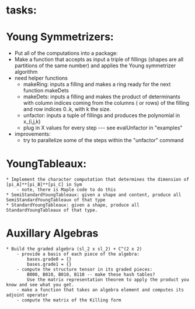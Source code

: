 # tasks:

# Young Symmetrizers:
* Put all of the computations into a package:
* Make a function that accepts as input a triple of fillings (shapes are all partitions of the same number) and applies the Young symmetrizer algorithm
* need helper functions 
    - makeRing: inputs a filling and makes a ring ready for the next function makeDets
    - makeDets: inputs a filling and makes the product of determinants with column indices coming from the columns ( or rows) of the filling and row indices 0..k, with k the size.
    - unfactor: inputs a tuple of fillings and produces the polynomial in x_(i,j,k)
    - plug in X values for every step --- see evalUnfactor in "examples"
* improvements:
    - try to parallelize some of the steps within the "unfactor" command

# YoungTableaux:
    * Implement the character computation that determines the dimension of [pi_A]**[pi_B]**[pi_C] in Sym
        - note, there is Maple code to do this
    * SemiStandardYoungTableaux: given a shape and content, produce all SemiStandardYoungTableaux of that type
    * StandardYoungTableaux: given a shape, produce all StandardYoungTableaux of that type.

# Auxillary Algebras
    * Build the graded algebra (sl_2 x sl_2) + C^(2 x 2)
        - provide a basis of each piece of the algebra:
            bases.grade0 = {}
            bases.grade1 = {}
        - compute the structure tensor in its graded pieces:
            B000, B010, B010, B110 -- make these hash tables?
            Use the matrix representation theorem to apply the product you know and see what you get. 
        - make a function that takes an algebra element and computes its adjoint operator
        - compute the matrix of the Killing form